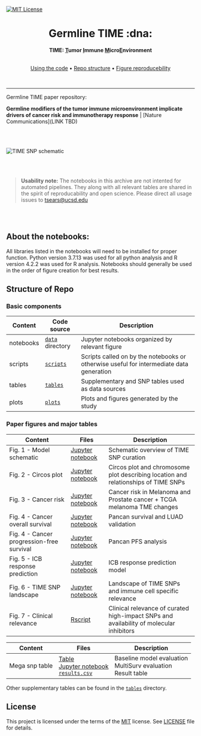 [![MIT License][license-shield]][license-url]

[license-shield]: https://img.shields.io/github/license/othneildrew/Best-README-Template.svg?style=flat-square
[license-url]: https://github.com/luisvalesilva/multisurv/blob/master/LICENSE


<h1 align="center">Germline TIME :dna:</h1>

<p align="center">
  <p align="center">
  <strong>TIME: <ins>T</ins>umor <ins>I</ins>mmune <ins>M</ins>icro<ins>E</ins>nvironment</strong>
  </p>

  <p align="center">
    <br />
    <a href="#using-the-code">Using the code</a>
    •
    <a href="#repo-structure">Repo structure</a>
    •
    <a href="#license">Figure reproducebility</a>
    </p>
</p>

<br />

---

Germline TIME paper repository:

__Germline modifiers of the tumor immune microenvironment implicate drivers of cancer risk and immunotherapy response__   |   [Nature Communications](LINK TBD)

<br /><br />

![TIME SNP schematic](plots/schematic.png)

<br /><br />

> __Usability note:__ The notebooks in this archive are not intented for automated pipelines.
They along with all relevant tables are shared in the spirit of reproducability and open science. 
Please direct all usage issues to tsears@ucsd.edu

<br /><br />

## About the notebooks:

All libraries listed in the notebooks will need to be installed for proper function. Python version 3.7.13 was used for all python analysis and R version  4.2.2 was used for R analysis. Notebooks should generally be used in the order of figure creation for best results.

## Structure of Repo

### Basic components

| Content | Code source | Description |
|---|---|---|
| notebooks | [`data`](data/) directory | Jupyter notebooks organized by relevant figure |
| scripts | [`scripts`](scripts/) | Scripts called on by the notebooks or otherwise useful for intermediate data generation |
| tables | [`tables`](tables/) | Supplementary and SNP tables used as data sources |
| plots | [`plots`](plots/) | Plots and figures generated by the study |

### Paper figures and major tables

| Content | Files | Description |
|---|---|---|
| Fig. 1 - Model schematic | [Jupyter notebook](notebooks/fig1-analyze-IP-components.ipynb) | Schematic overview of TIME SNP curation |
| Fig. 2 - Circos plot | [Jupyter notebook](notebooks/fig2-literature-germline.ipynb) | Circos plot and chromosome plot describing location and relationships of TIME SNPs |
| Fig. 3 - Cancer risk | [Jupyter notebook](notebooks/fig3-cancer-risk.ipynb) | Cancer risk in Melanoma and Prostate cancer + TCGA melanoma TME changes |
| Fig. 4 - Cancer overall survival | [Jupyter notebook](notebooks/fig4_CancerSurvivalOS.ipynb) | Pancan survival and LUAD validation |
| Fig. 4 - Cancer progression-free survival | [Jupyter notebook](notebooks/fig4_CancerSurvival_PFI.ipynb) | Pancan PFS analysis |
| Fig. 5 - ICB response prediction | [Jupyter notebook](notebooks/fig5-cancer-icb-response.ipynb) | ICB response prediction model |
| Fig. 6 - TIME SNP landscape | [Jupyter notebook](notebooks/fig6-snp_unification_VEP_processing.ipynb) | Landscape of TIME SNPs and immune cell specific relevance |
| Fig. 7 - Clinical relevance | [Rscript](notebooks/GermlineImmunePlots.R) | Clinical relevance of curated high-impact SNPs and availability of molecular inhibitors |

| Content | Files | Description |
|---|---|---|
| Mega snp table | [Table](tables/snp_tables/megasnptable.txt) <br> [Jupyter notebook](figures_and_tables/table-multisurv_evaluation.ipynb) <br> [`results.csv`](figures_and_tables/results.csv) | Baseline model evaluation <br> MultiSurv evaluation <br> Result table |

Other supplementary tables can be found in the  [`tables`](tables/) directory.

## License

This project is licensed under the terms of the
[MIT](https://tldrlegal.com/license/mit-license) license. See
[LICENSE](LICENSE) file for details.


